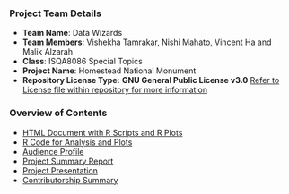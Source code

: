 ### Project Team Details
* **Team Name**: Data Wizards
* **Team Members**: Vishekha Tamrakar, Nishi Mahato, Vincent Ha and Malik Alzarah
* **Class**: ISQA8086 Special Topics
* **Project Name**: Homestead National Monument
* **Repository License Type:** **GNU General Public License v3.0** [Refer to License file within repository for more information](https://github.com/datawizard8086/DW8086/blob/master/LICENSE)

### **Overview of Contents**
* [HTML Document with R Scripts and R Plots](https://github.com/datawizard8086/DW8086/tree/master/Git%20Package/HTML%20Document%20for%20R%20Script%20and%20R%20Plots)
* [R Code for Analysis and Plots](https://github.com/datawizard8086/DW8086/tree/master/Git%20Package/R%20code%20for%20Analysis%20and%20Plots)
* [Audience Profile](https://github.com/datawizard8086/DW8086/tree/master/Git%20Package/Audience%20Profile)
* [Project Summary Report](https://github.com/datawizard8086/DW8086/tree/master/Git%20Package/Project%20Summary%20Report)
* [Project Presentation](https://github.com/datawizard8086/DW8086/tree/master/Git%20Package/Project%20Presentation)
* [Contributorship Summary](https://github.com/datawizard8086/DW8086/tree/master/Git%20Package/Contributorship%20Summary)
